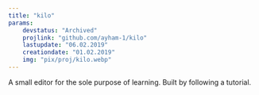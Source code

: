 ```yaml
---
title: "kilo"
params:
    devstatus: "Archived"
    projlink: "github.com/ayham-1/kilo"
    lastupdate: "06.02.2019"
    creationdate: "01.02.2019"
    img: "pix/proj/kilo.webp"
---
```

  
A small editor for the sole purpose of learning. Built by following a tutorial.
